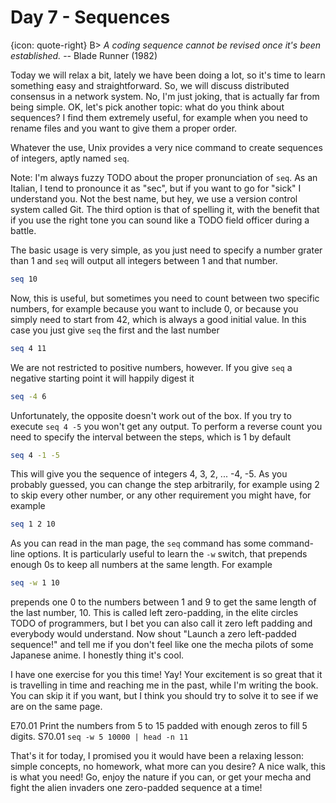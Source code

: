 # Day 7 - Sequences

{icon: quote-right}
B> _A coding sequence cannot be revised once it's been established._ -- Blade Runner (1982)

Today we will relax a bit, lately we have been doing a lot, so it's time to learn something easy and straightforward. So, we will discuss distributed consensus in a network system. No, I'm just joking, that is actually far from being simple. OK, let's pick another topic: what do you think about sequences? I find them extremely useful, for example when you need to rename files and you want to give them a proper order.

Whatever the use, Unix provides a very nice command to create sequences of integers, aptly named `seq`.

Note: I'm always fuzzy TODO about the proper pronunciation of `seq`. As an Italian, I tend to pronounce it as "sec", but if you want to go for "sick" I understand you. Not the best name, but hey, we use a version control system called Git. The third option is that of spelling it, with the benefit that if you use the right tone you can sound like a TODO field officer during a battle.

The basic usage is very simple, as you just need to specify a number grater than 1 and `seq` will output all integers between 1 and that number.

``` sh
seq 10
```

Now, this is useful, but sometimes you need to count between two specific numbers, for example because you want to include 0, or because you simply need to start from 42, which is always a good initial value. In this case you just give `seq` the first and the last number

``` sh
seq 4 11
```

We are not restricted to positive numbers, however. If you give `seq` a negative starting point it will happily digest it

``` sh
seq -4 6
```

Unfortunately, the opposite doesn't work out of the box. If you try to execute `seq 4 -5` you won't get any output. To perform a reverse count you need to specify the interval between the steps, which is 1 by default

``` sh
seq 4 -1 -5
```

This will give you the sequence of integers 4, 3, 2, ... -4, -5. As you probably guessed, you can change the step arbitrarily, for example using 2 to skip every other number, or any other requirement you might have, for example

``` sh
seq 1 2 10
```

As you can read in the man page, the `seq` command has some command-line options. It is particularly useful to learn the `-w` switch, that prepends enough 0s to keep all numbers at the same length. For example

``` sh
seq -w 1 10
```

prepends one 0 to the numbers between 1 and 9 to get the same length of the last number, 10. This is called left zero-padding, in the elite circles TODO of programmers, but I bet you can also call it zero left padding and everybody would understand. Now shout "Launch a zero left-padded sequence!" and tell me if you don't feel like one the mecha pilots of some Japanese anime. I honestly thing it's cool.

I have one exercise for you this time! Yay! Your excitement is so great that it is travelling in time and reaching me in the past, while I'm writing the book. You can skip it if you want, but I think you should try to solve it to see if we are on the same page.

E70.01 Print the numbers from 5 to 15 padded with enough zeros to fill 5 digits.
S70.01 `seq -w 5 10000 | head -n 11`

That's it for today, I promised you it would have been a relaxing lesson: simple concepts, no homework, what more can you desire? A nice walk, this is what you need! Go, enjoy the nature if you can, or get your mecha and fight the alien invaders one zero-padded sequence at a time!
